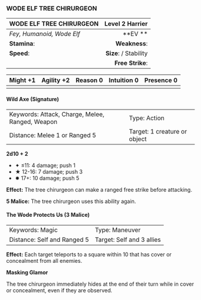 ### WODE ELF TREE CHIRURGEON

| WODE ELF TREE CHIRURGEON  |    **Level 2 Harrier** |
| :------------------------ | ---------------------: |
| *Fey, Humanoid, Wode Elf* |            \*\*EV \*\* |
| **Stamina**:              |          **Weakness**: |
| **Speed**:                | **Size**:  / Stability |
|                           |       **Free Strike**: |

| **Might** +1 | **Agility** +2 | **Reason** 0 | **Intuition** 0 | **Presence** 0 |
| ------------ | -------------- | ------------ | --------------- | -------------- |
|              |                |              |                 |                |

#### Wild Axe (Signature)

|                                                 |                              |
| :---------------------------------------------- | :--------------------------- |
| Keywords: Attack, Charge, Melee, Ranged, Weapon | Type: Action                 |
| Distance: Melee 1 or Ranged 5                   | Target: 1 creature or object |

**2d10 + 2**

- ✦ ≤11: 4 damage; push 1
- ★ 12-16: 7 damage; push 3
- ✸ 17+: 10 damage; push 5

**Effect:** The tree chirurgeon can make a ranged free strike before attacking.

**5 Malice:** The tree chirurgeon uses this ability again.

#### The Wode Protects Us (3 Malice)

|                             |                           |
| :-------------------------- | :------------------------ |
| Keywords: Magic             | Type: Maneuver            |
| Distance: Self and Ranged 5 | Target: Self and 3 allies |

**Effect:** Each target teleports to a square within 10 that has cover or concealment from all enemies.

**Masking Glamor**

The tree chirurgeon immediately hides at the end of their turn while in cover or concealment, even if they are observed.
